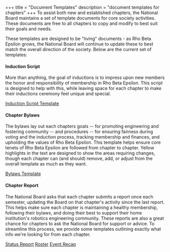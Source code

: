 +++
title = "Document Templates"
description = "document templates for chapters"
+++
To assist both new and established chapters, the National Board maintains a set of template documents for core society activities. These documents are free to all chapters to copy and modify to best suit their goals and needs. 

These templates are designed to be "living" documents - as Rho Beta Epsilon grows, the National Board will continue to update these to best match the overall direction of the society. Below are the current set of templates:

#### Induction Script
More than anything, the goal of inductions is to impress upon new members the honor and responsibility of membership in Rho Beta Epsilon. This script is designed to help with this, while leaving space for each chapter to make their inductions ceremony feel unique and special. 

[Induction Script Template](https://docs.google.com/document/d/1xe8ay0JhX-qqe0eq-oAIUePpMWWDQ1egFYlC2RUch_0/template/preview)

#### Chapter Bylaws
The bylaws lay out each chapters goals -- for promoting engineering and fostering community -- and procedures -- for ensuring fairness during voting and the induction process, tracking membership and finances, and upholding the values of Rho Beta Epsilon. This template helps ensure core tenets of Rho Beta Epsilon are followed from chapter to chapter. Yellow highlights in the text are designed to show the areas requiring changes, though each chapter can (and should) remove, add, or adjust from the overall template as much as they want.

[Bylaws Template](https://docs.google.com/document/d/1o9g7VZ6GFFsRtuEG798mKWX_2FgmF9TrI9WiEHnCSW4/template/preview)

#### Chapter Report
The National Board asks that each chapter submits a report once each semester, updating the Board on that chapter's activity since the last report. This helps make sure each chapter is maintaining a healthy membership, following their bylaws, and doing their best to support their home institution's robotics engineering community. These reports are also a great chance for chapters to ask the National Board for support or advice. To streamline this process, we provide some templates outlining exactly what info we're looking for from each chapter.

[Status Report](https://docs.google.com/document/d/19rAHX3_2fVErPxkZBNJmsz4Qk2XmPrTZ2L1R7OJdzJE/template/preview)
[Roster](https://docs.google.com/spreadsheets/d/1Gyr0Z3XDA_CulxPrBCK-KDeIywIfK7IMsNOsL70CCOg/template/preview)
[Event Recap](https://docs.google.com/spreadsheets/d/1FspoJ8TxxT-Ms9QUH1Rpbt9CZDTLu9HfVf2aJ0LHBF4/template/preview)